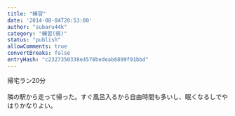 ```yaml
---
title: "練習"
date: '2014-08-04T20:53:00'
author: "subaru44k"
category: "練習(弱)"
status: "publish"
allowComments: true
convertBreaks: false
entryHash: "c2327350338e4578bedeab6899f91bbd"
---
```

帰宅ラン20分<br>
<br>
隣の駅から走って帰った。すぐ風呂入るから自由時間も多いし、眠くなるしでやはりかなりよい。
